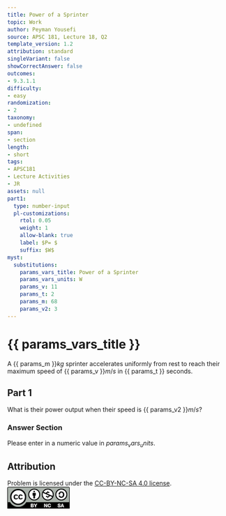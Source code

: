 ```yaml
---
title: Power of a Sprinter
topic: Work
author: Peyman Yousefi
source: APSC 181, Lecture 18, Q2
template_version: 1.2
attribution: standard
singleVariant: false
showCorrectAnswer: false
outcomes:
- 9.3.1.1
difficulty:
- easy
randomization:
- 2
taxonomy:
- undefined
span:
- section
length:
- short
tags:
- APSC181
- Lecture Activities
- JR
assets: null
part1:
  type: number-input
  pl-customizations:
    rtol: 0.05
    weight: 1
    allow-blank: true
    label: $P= $
    suffix: $W$
myst:
  substitutions:
    params_vars_title: Power of a Sprinter
    params_vars_units: W
    params_v: 11
    params_t: 2
    params_m: 68
    params_v2: 3
---
```

# {{ params_vars_title }}
A {{ params_m }}$kg$ sprinter accelerates uniformly from rest to reach their maximum speed of {{ params_v }}$m/s$ in {{ params_t }} seconds.

## Part 1

What is their power output when their speed is {{ params_v2 }}$m/s$?

### Answer Section

Please enter in a numeric value in ${{ params_vars_units }}$.

## Attribution

Problem is licensed under the [CC-BY-NC-SA 4.0 license](https://creativecommons.org/licenses/by-nc-sa/4.0/).<br> ![The Creative Commons 4.0 license requiring attribution-BY, non-commercial-NC, and share-alike-SA license.](https://raw.githubusercontent.com/firasm/bits/master/by-nc-sa.png)